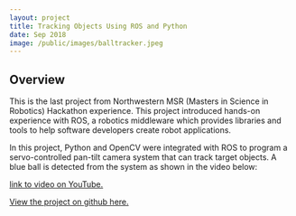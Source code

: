 ```yaml
---
layout: project
title: Tracking Objects Using ROS and Python
date: Sep 2018
image: /public/images/balltracker.jpeg
---
```


## Overview

This is the last project from  Northwestern MSR (Masters in Science in Robotics) Hackathon experience. This project introduced hands-on experience with ROS, a robotics middleware which provides libraries and tools to help software developers create robot applications. 

In this project, Python and OpenCV were integrated with ROS to program a servo-controlled pan-tilt camera system that can track target objects. A blue ball is detected from the system as shown in the video below:

[link to video on YouTube.](https://www.youtube.com/watch?v=M0TucFrqqSo)

[View the project on github here.](https://github.com/vnoelifant/ball_tracker_project)
